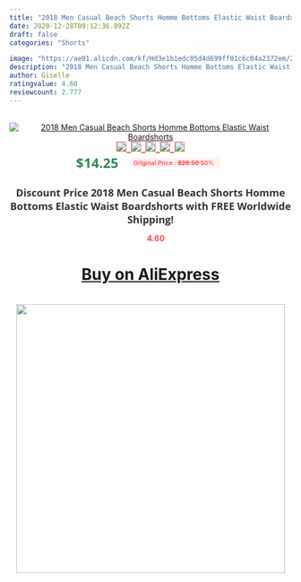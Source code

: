 ```yaml
---
title: "2018 Men Casual Beach Shorts Homme Bottoms Elastic Waist Boardshorts"
date: 2020-12-28T09:12:36.892Z
draft: false
categories: "Shorts"

image: "https://ae01.alicdn.com/kf/Hd3e1b1edc05d4d699ff01c6c04a2372em/2018-Men-Casual-Beach-Shorts-Homme-Bottoms-Elastic-Waist-Boardshorts.jpg"
description: "2018 Men Casual Beach Shorts Homme Bottoms Elastic Waist Boardshorts"
author: Giselle
ratingvalue: 4.60
reviewcount: 2.777
---
```

<br>
<div style="text-align: center;">
<a href="https://s.click.aliexpress.com/e/_Adx1TR" target="_blank" rel="nofollow noopener noreferrer"><img alt="2018 Men Casual Beach Shorts Homme Bottoms Elastic Waist Boardshorts" class="magnifier-image" src="https://ae01.alicdn.com/kf/Hd3e1b1edc05d4d699ff01c6c04a2372em/2018-Men-Casual-Beach-Shorts-Homme-Bottoms-Elastic-Waist-Boardshorts.jpg_640x640.jpg">
<br>
<img style="border:1px solid salmon" src="https://ae01.alicdn.com/kf/Hd3e1b1edc05d4d699ff01c6c04a2372em/2018-Men-Casual-Beach-Shorts-Homme-Bottoms-Elastic-Waist-Boardshorts.jpg_120x120.jpg">&nbsp;&nbsp;<img style="border:1px solid salmon" src="https://ae01.alicdn.com/kf/H937b7f38d4454988b87cc90ebba377054/2018-Men-Casual-Beach-Shorts-Homme-Bottoms-Elastic-Waist-Boardshorts.jpg_120x120.jpg">&nbsp;&nbsp;<img style="border:1px solid salmon" src="https://ae01.alicdn.com/kf/H8f127490ea7f4581b9b6b74a774a9d320/2018-Men-Casual-Beach-Shorts-Homme-Bottoms-Elastic-Waist-Boardshorts.jpg_120x120.jpg">&nbsp;&nbsp;<img style="border:1px solid salmon" src="https://ae01.alicdn.com/kf/H7582173f34184201a863e4a90d84fd3aD/2018-Men-Casual-Beach-Shorts-Homme-Bottoms-Elastic-Waist-Boardshorts.jpg_120x120.jpg">&nbsp;&nbsp;<img style="border:1px solid salmon" src="https://ae01.alicdn.com/kf/H1c36d88ec3b6408692858d7bd29ff4dbm/2018-Men-Casual-Beach-Shorts-Homme-Bottoms-Elastic-Waist-Boardshorts.jpg_120x120.jpg"></a></div><br0>
<div style="text-align: center;"><span style="background-color: white; border: 0px; box-sizing: border-box; color: seagreen; display: inline-block; font-family: &quot;open sans&quot; , &quot;arial&quot; , &quot;helvetica&quot; , sans-serif , &quot;heiti&quot;; font-size: 24px; font-stretch: inherit; font-weight: 700; line-height: inherit; margin: 0px 10px 0px 0px; padding: 0px; vertical-align: middle;">$14.25 </span>
<span style="background: rgb(255 , 241 , 241); border-radius: 3px; border: 0px; box-sizing: border-box; color: #ff4747; display: inline-block; font-family: inherit; font-size: 12px; font-stretch: inherit; font-style: inherit; font-variant: inherit; font-weight: 600; line-height: inherit; margin: 0px; padding: 2px 5px; transform: scale(0.9); vertical-align: middle;">Original Price : <b style="text-decoration: line-through;">$28.50 </b> 50%&nbsp;&nbsp;</span></div>
<h1 style="color: #333333; display: inline-block; font-family: &quot;open sans&quot; , &quot;arial&quot; , &quot;helvetica&quot; , sans-serif , &quot;heiti&quot;; font-size: 18px; font-stretch: inherit; font-weight: 700; text-align: center;">Discount Price 2018 Men Casual Beach Shorts Homme Bottoms Elastic Waist Boardshorts with FREE Worldwide Shipping!</h1>
<div style="color: #ff4747; text-align: center;">
<img src="https://4.bp.blogspot.com/-M0ZcTcb-5uY/XleCXlxnR4I/AAAAAAAAAEc/OrjgMkXV1oMQFaCRZj5HQwOCBcu3w1FegCPcBGAYYCw/s1600/star.png" style="height: 15px;">&nbsp;<b>4.60</b></div>
<div class="button_cont" align="center"><a class="buynow_a" href="https://s.click.aliexpress.com/e/_Adx1TR" target="_blank" rel="nofollow noopener noreferrer"><H1>Buy on AliExpress</H1></a></div><br>
<div class="separator" style="clear: both; text-align: center;">
<img src="https://lh3.googleusercontent.com/-pTy5HemUv9M/XlePHvY0dAI/AAAAAAAAAE4/0nX5iRUoIWY8eMW9Dpxeirr157OZliDIgCLcBGAsYHQ/s1600/badge.gif" width="480">
</div>
